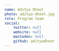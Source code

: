 ```yaml
---
name: Aditya Dhoot
photo: aditya-dhoot.jpg
role: Program team
social:
    twitter: null
    website: null
    mastodon: null
    github: adityadhoot
---
```

